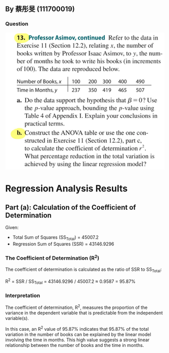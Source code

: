 ## By 蔡彤旻 (111700019)

### Question

![image](https://github.com/HWTeng-Course/202402-Statistics/blob/main/Images/9ea773ae-675a-4d2c-a9dd-9092eb6cd5ee.jpg)

# Regression Analysis Results

## Part (a): Calculation of the Coefficient of Determination

Given:
- Total Sum of Squares (SS<sub>Total</sub>) = 45007.2
- Regression Sum of Squares (SSR) = 43146.9296

### The Coefficient of Determination (R<sup>2</sup>)

The coefficient of determination is calculated as the ratio of SSR to SS<sub>Total</sub>:

R<sup>2</sup> = SSR / SS<sub>Total</sub> = 43146.9296 / 45007.2 ≈ 0.9587 = 95.87%

### Interpretation

The coefficient of determination, R<sup>2</sup>, measures the proportion of the variance in the dependent variable that is predictable from the independent variable(s).

In this case, an R<sup>2</sup> value of 95.87% indicates that 95.87% of the total variation in the number of books can be explained by the linear model involving the time in months. This high value suggests a strong linear relationship between the number of books and the time in months.







